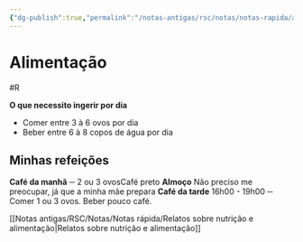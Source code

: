 ```yaml
---
{"dg-publish":true,"permalink":"/notas-antigas/rsc/notas/notas-rapida/alimentacao/","updated":"2025-01-19T13:51:11.043-03:00"}
---
```


# Alimentação
#R 

**O que necessito ingerir por dia**
- Comer entre 3 à 6 ovos por dia
- Beber entre 6 à 8 copos de água por dia

## Minhas refeições
**Café da manhã** ─ 2 ou 3 ovosCafé preto 
**Almoço**
Não preciso me preocupar, já que a minha mãe prepara
**Café da tarde** 16h00 - 19h00 ─ Comer 1 ou 3 ovos. Beber pouco café.

[[Notas antigas/RSC/Notas/Notas rápida/Relatos sobre nutrição e alimentação\|Relatos sobre nutrição e alimentação]]